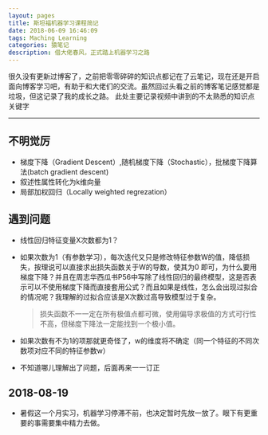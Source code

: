 ```yaml
---
layout: pages
title: 斯坦福机器学习课程简记
date: 2018-06-09 16:46:09
tags: Maching Learning
categories: 猿笔记
description: 借大佬春风，正式踏上机器学习之路
---
```


  很久没有更新过博客了，之前把零零碎碎的知识点都记在了云笔记，现在还是开启面向博客学习吧，有助于和大佬们的交流。虽然回过头看之前的博客笔记感觉都是垃圾，但这记录了我的成长之路。
  此处主要记录视频中讲到的不太熟悉的知识点关键字

***
## 不明觉厉
-  梯度下降（Gradient Descent）,随机梯度下降（Stochastic），批梯度下降算法(batch gradient descent)
- 叙述性属性转化为k维向量
- 局部加权回归（Locally weighted regrezation）

## 遇到问题
- 线性回归特征变量X次数都为1？
- 如果次数为1（有参数学习），每次迭代又只是修改特征参数W的值，降低损失，按理说可以直接求出损失函数关于W的导数，使其为0  即可，为什么要用梯度下降？并且在周志华西瓜书P56中写除了线性回归的最终模型，这是否表示可以不使用梯度下降而直接套用公式？而且如果是线性，怎么会出现过拟合的情况呢？我理解的过拟合应该是X次数过高导致模型过于复杂。
  >损失函数不一一定在所有极值点都可微，使用偏导求极值的方式可行性不高，但梯度下降法一定能找到一个极小值。

- 如果次数有不为1的项那就更奇怪了，w的维度将不确定（同一个特征的不同次数项对应不同的特征参数w）
- 不知道哪儿理解出了问题，后面再来一一订正

## 2018-08-19
- 暑假这一个月实习，机器学习停滞不前，也决定暂时先放一放了。眼下有更重要的事需要集中精力去做。

## 